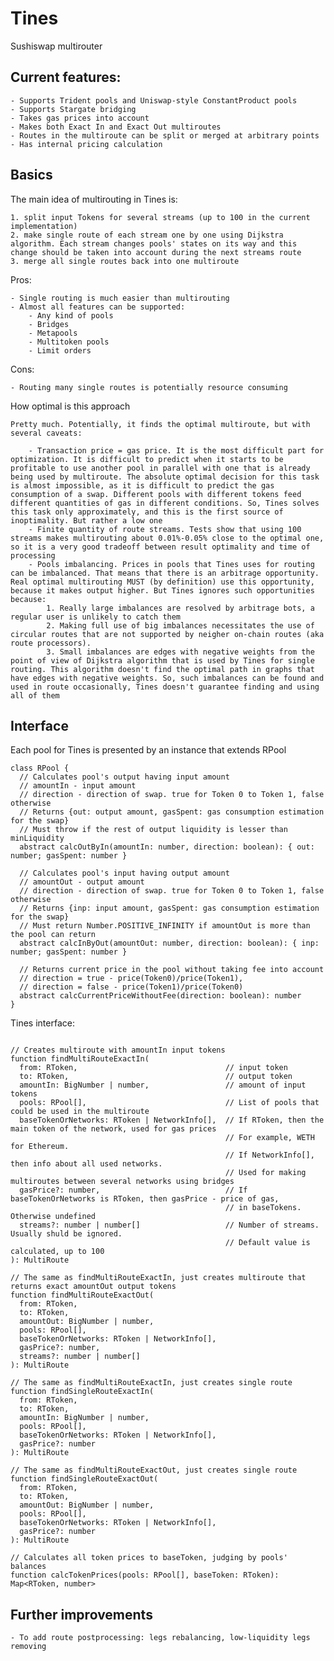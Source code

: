 # Tines

Sushiswap multirouter

## Current features:

    - Supports Trident pools and Uniswap-style ConstantProduct pools
    - Supports Stargate bridging
    - Takes gas prices into account
    - Makes both Exact In and Exact Out multiroutes
    - Routes in the multiroute can be split or merged at arbitrary points
    - Has internal pricing calculation

## Basics

The main idea of multirouting in Tines is:

    1. split input Tokens for several streams (up to 100 in the current implementation)
    2. make single route of each stream one by one using Dijkstra algorithm. Each stream changes pools' states on its way and this change should be taken into account during the next streams route
    3. merge all single routes back into one multiroute

Pros:

    - Single routing is much easier than multirouting
    - Almost all features can be supported:
        - Any kind of pools
        - Bridges
        - Metapools
        - Multitoken pools
        - Limit orders

Cons:

    - Routing many single routes is potentially resource consuming

How optimal is this approach

    Pretty much. Potentially, it finds the optimal multiroute, but with several caveats:

        - Transaction price = gas price. It is the most difficult part for optimization. It is difficult to predict when it starts to be profitable to use another pool in parallel with one that is already being used by multiroute. The absolute optimal decision for this task is almost impossible, as it is difficult to predict the gas consumption of a swap. Different pools with different tokens feed different quantities of gas in different conditions. So, Tines solves this task only approximately, and this is the first source of inoptimality. But rather a low one
        - Finite quantity of route streams. Tests show that using 100 streams makes multirouting about 0.01%-0.05% close to the optimal one, so it is a very good tradeoff between result optimality and time of processing
        - Pools imbalancing. Prices in pools that Tines uses for routing can be imbalanced. That means that there is an arbitrage opportunity. Real optimal multirouting MUST (by definition) use this opportunity, because it makes output higher. But Tines ignores such opportunities because:
            1. Really large imbalances are resolved by arbitrage bots, a regular user is unlikely to catch them
            2. Making full use of big imbalances necessitates the use of circular routes that are not supported by neigher on-chain routes (aka route processors).
            3. Small imbalances are edges with negative weights from the point of view of Dijkstra algorithm that is used by Tines for single routing. This algorithm doesn't find the optimal path in graphs that have edges with negative weights. So, such imbalances can be found and used in route occasionally, Tines doesn't guarantee finding and using all of them

## Interface

Each pool for Tines is presented by an instance that extends RPool

```
class RPool {
  // Calculates pool's output having input amount
  // amountIn - input amount
  // direction - direction of swap. true for Token 0 to Token 1, false otherwise
  // Returns {out: output amount, gasSpent: gas consumption estimation for the swap}
  // Must throw if the rest of output liquidity is lesser than minLiquidity
  abstract calcOutByIn(amountIn: number, direction: boolean): { out: number; gasSpent: number }

  // Calculates pool's input having output amount
  // amountOut - output amount
  // direction - direction of swap. true for Token 0 to Token 1, false otherwise
  // Returns {inp: input amount, gasSpent: gas consumption estimation for the swap}
  // Must return Number.POSITIVE_INFINITY if amountOut is more than the pool can return
  abstract calcInByOut(amountOut: number, direction: boolean): { inp: number; gasSpent: number }

  // Returns current price in the pool without taking fee into account
  // direction = true - price(Token0)/price(Token1),
  // direction = false - price(Token1)/price(Token0)
  abstract calcCurrentPriceWithoutFee(direction: boolean): number
}
```

Tines interface:

```

// Creates multiroute with amountIn input tokens
function findMultiRouteExactIn(
  from: RToken,                                 // input token
  to: RToken,                                   // output token
  amountIn: BigNumber | number,                 // amount of input tokens
  pools: RPool[],                               // List of pools that could be used in the multiroute
  baseTokenOrNetworks: RToken | NetworkInfo[],  // If RToken, then the main token of the network, used for gas prices
                                                // For example, WETH for Ethereum.
                                                // If NetworkInfo[], then info about all used networks.
                                                // Used for making multiroutes between several networks using bridges
  gasPrice?: number,                            // If baseTokenOrNetworks is RToken, then gasPrice - price of gas,
                                                // in baseTokens. Otherwise undefined
  streams?: number | number[]                   // Number of streams. Usually shuld be ignored.
                                                // Default value is calculated, up to 100
): MultiRoute

// The same as findMultiRouteExactIn, just creates multiroute that returns exact amountOut output tokens
function findMultiRouteExactOut(
  from: RToken,
  to: RToken,
  amountOut: BigNumber | number,
  pools: RPool[],
  baseTokenOrNetworks: RToken | NetworkInfo[],
  gasPrice?: number,
  streams?: number | number[]
): MultiRoute

// The same as findMultiRouteExactIn, just creates single route
function findSingleRouteExactIn(
  from: RToken,
  to: RToken,
  amountIn: BigNumber | number,
  pools: RPool[],
  baseTokenOrNetworks: RToken | NetworkInfo[],
  gasPrice?: number
): MultiRoute

// The same as findMultiRouteExactOut, just creates single route
function findSingleRouteExactOut(
  from: RToken,
  to: RToken,
  amountOut: BigNumber | number,
  pools: RPool[],
  baseTokenOrNetworks: RToken | NetworkInfo[],
  gasPrice?: number
): MultiRoute

// Calculates all token prices to baseToken, judging by pools' balances
function calcTokenPrices(pools: RPool[], baseToken: RToken): Map<RToken, number>

```

## Further improvements

    - To add route postprocessing: legs rebalancing, low-liquidity legs removing
